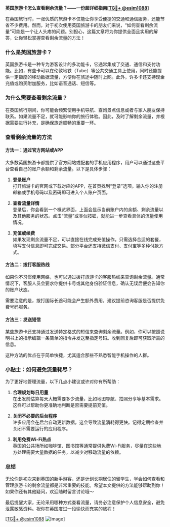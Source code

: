 **英国旅游卡怎么查看剩余流量？——一份超详细指南[[TG💪+ @esim1088](https://t.me/s/esim1088)]**

在英国旅行时，一张优质的旅游卡不仅能让你享受便捷的交通和通信服务，还能节省不少费用。然而，对于初次使用英国旅游卡的朋友们来说，“如何查看剩余流量”可能是一个让人头疼的问题。别担心，这篇文章将为你提供全面且实用的解答，让你轻松掌握查看剩余流量的方法！

### 什么是英国旅游卡？

英国旅游卡是一种专为游客设计的多功能卡，它通常集成了交通、通信和支付功能。比如，有些卡可以在伦敦地铁（Tube）等公共交通工具上使用，同时还能提供一定额度的移动数据流量，方便你在旅途中随时上网。此外，许多卡还支持现金充值或购买附加服务，比如语音通话、短信等。

### 为什么需要查看剩余流量？

在英国旅行期间，你可能会频繁使用手机导航、查询景点信息或者与家人朋友保持联系。如果流量不足，就可能影响你的旅行体验。因此，及时了解剩余流量，并根据需要进行补充，是确保旅途顺畅的重要一环。

### 查看剩余流量的方法

#### 方法一：通过官方网站或APP

大多数英国旅游卡都提供了官方网站或配套的手机应用程序，用户可以通过这些平台查看自己的账户余额和剩余流量。以下是具体步骤：

1. **登录账户**  
   打开旅游卡的官网或下载对应的APP，在首页找到“登录”选项。输入你的注册邮箱或手机号码以及密码即可进入个人账户页面。

2. **查看流量详情**  
   登录后，你会看到一个概览界面，上面会显示当前账户内的余额、剩余流量以及其他服务的状态。点击“流量”或类似按钮，就能进一步查看具体的流量使用情况。

3. **充值或续费**  
   如果发现剩余流量不足，可以直接在线完成充值操作。只需选择合适的套餐，填写支付信息即可完成交易。部分平台还支持微信支付、支付宝等多种付款方式。

#### 方法二：拨打客服热线

如果你不习惯使用网络，也可以通过拨打旅游卡的客服热线来查询剩余流量。通常情况下，客服人员会要求你提供卡号或其他身份验证信息，确认无误后便会告知你的账户状态。

需要注意的是，拨打国际长途可能会产生额外费用，建议提前咨询客服是否提供免费号码服务。

#### 方法三：发送短信

某些旅游卡还支持通过发送特定格式的短信来查询剩余流量。例如，你可以按照说明书上的指示编辑一条简单的指令并发送至指定号码。收到回复后即可获取所需的信息。

这种方法的优点在于简单快捷，尤其适合那些不熟悉智能手机操作的人群。

### 小贴士：如何避免流量耗尽？

为了更好地管理流量，以下几点小建议或许对你有所帮助：

1. **合理规划每日用量**  
   在出发前估算每天大概需要多少流量，比如地图导航、拍照分享等基本需求。这样可以帮助你更准确地判断是否需要提前充值。

2. **关闭不必要的后台程序**  
   许多应用会在后台自动更新数据，这会导致流量消耗得更快。记得定期检查并关闭不需要运行的应用程序。

3. **利用免费Wi-Fi热点**  
   英国的公共场所如咖啡馆、图书馆等通常提供免费Wi-Fi服务，尽量在这些地方处理需要大量数据的任务，以减少对移动流量的依赖。

### 总结

无论你是初次来到英国的新手游客，还是计划长期居住的留学生，学会如何查看和管理旅游卡的剩余流量都是非常重要的技能。希望本文提供的方法能够帮助到你！如果你还有其他疑问，欢迎随时留言讨论哦～

最后提醒大家，无论采用哪种方式查看流量，请务必注意保护个人信息安全，避免泄露敏感资料。祝你在英国度过一段愉快而充实的旅程！

[[TG💪+ @esim1088](https://t.me/s/esim1088) ![Image](https://i.postimg.cc/4NQfJmqS/Snipaste-2025-05-13-00-14-12.png)]